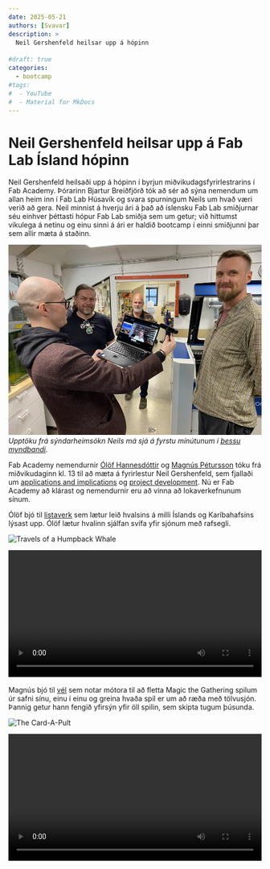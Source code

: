 ```yaml
---
date: 2025-05-21
authors: [Svavar]
description: >
  Neil Gershenfeld heilsar upp á hópinn

#draft: true
categories:
  - bootcamp
#tags:
#  - YouTube
#  - Material for MkDocs
---
```



# Neil Gershenfeld heilsar upp á Fab Lab Ísland hópinn

Neil Gershenfeld heilsaði upp á hópinn í byrjun miðvikudagsfyrirlestrarins í Fab Academy. Þórarinn Bjartur Breiðfjörð tók að sér að sýna nemendum um allan heim inn í Fab Lab Húsavík og svara spurningum Neils um hvað væri verið að gera. Neil minnist á hverju ári á það að íslensku Fab Lab smiðjurnar séu einhver þéttasti hópur Fab Lab smiðja sem um getur; við hittumst vikulega á netinu og einu sinni á ári er haldið bootcamp í einni smiðjunni þar sem allir mæta á staðinn.

![Neil Gershenfeld - Fab Academy fyrirlestur](../../myndir/neil-gershenfeld-fab-lab-husavik.jpg)*Upptöku frá sýndarheimsókn Neils má sjá á fyrstu mínútunum í [þessu myndbandi](https://vimeo.com/1087090935).*

Fab Academy nemendurnir [Ólöf Hannesdóttir](https://fabacademy.org/2025/labs/isafjordur/students/olof-hannesdottir/about/) og [Magnús Pétursson](https://fabacademy.org/2025/labs/reykjavik/students/magnus-petursson/about/) tóku frá miðvikudaginn kl. 13 til að mæta á fyrirlestur Neil Gershenfeld, sem fjallaði um [applications and implications](https://academy.cba.mit.edu/classes/applications_implications/index.html) og [project development](https://academy.cba.mit.edu/classes/project_development/index.html). Nú er Fab Academy að klárast og nemendurnir eru að vinna að lokaverkefnunum sínum. 

<!-- more -->

Ólöf bjó til [listaverk](https://fabacademy.org/2025/labs/isafjordur/students/olof-hannesdottir/final-project/) sem lætur leið hvalsins á milli Íslands og Karíbahafsins lýsast upp. Ólöf lætur hvalinn sjálfan svífa yfir sjónum með rafsegli. 

![Travels of a Humpback Whale](https://fabacademy.org/2025/labs/isafjordur/students/olof-hannesdottir/presentation.png)

<video controls width=100%>
        <source src="https://fabacademy.org/2025/labs/isafjordur/students/olof-hannesdottir/presentation.mp4" type="video/mp4">
</video>

Magnús bjó til [vél](https://fabacademy.org/2025/labs/reykjavik/students/magnus-petursson/projects/final-project/) sem notar mótora til að fletta Magic the Gathering spilum úr safni sínu, einu í einu og greina hvaða spil er um að ræða með tölvusjón. Þannig getur hann fengið yfirsýn yfir öll spilin, sem skipta tugum þúsunda.

![The Card-A-Pult](https://fabacademy.org/2025/labs/reykjavik/students/magnus-petursson/presentation.png)

<video controls width=100%>
        <source src="https://fabacademy.org/2025/labs/reykjavik/students/magnus-petursson/presentation.mp4" type="video/mp4">
</video>


